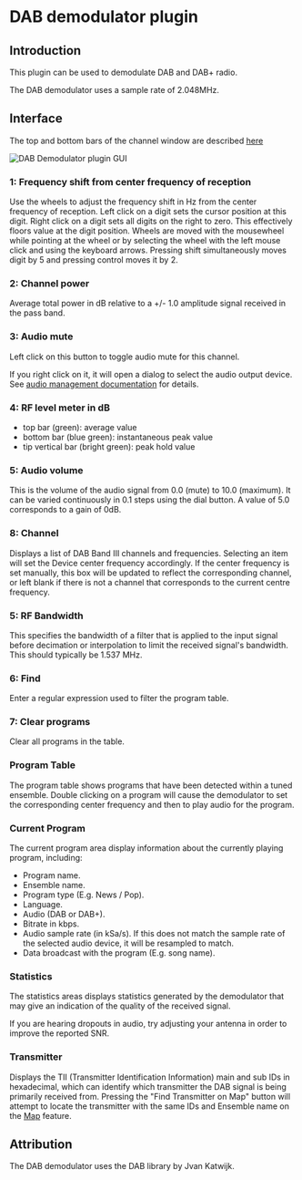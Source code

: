 <h1>DAB demodulator plugin</h1>

<h2>Introduction</h2>

This plugin can be used to demodulate DAB and DAB+ radio.

The DAB demodulator uses a sample rate of 2.048MHz.

<h2>Interface</h2>

The top and bottom bars of the channel window are described [here](../../../sdrgui/channel/readme.md)

![DAB Demodulator plugin GUI](../../../doc/img/DABDemod_plugin.png)

<h3>1: Frequency shift from center frequency of reception</h3>

Use the wheels to adjust the frequency shift in Hz from the center frequency of reception. Left click on a digit sets the cursor position at this digit. Right click on a digit sets all digits on the right to zero. This effectively floors value at the digit position. Wheels are moved with the mousewheel while pointing at the wheel or by selecting the wheel with the left mouse click and using the keyboard arrows. Pressing shift simultaneously moves digit by 5 and pressing control moves it by 2.

<h3>2: Channel power</h3>

Average total power in dB relative to a +/- 1.0 amplitude signal received in the pass band.

<h3>3: Audio mute</h3>

Left click on this button to toggle audio mute for this channel.

If you right click on it, it will open a dialog to select the audio output device. See [audio management documentation](../../../sdrgui/audio.md) for details.

<h3>4: RF level meter in dB</h3>

  - top bar (green): average value
  - bottom bar (blue green): instantaneous peak value
  - tip vertical bar (bright green): peak hold value

<h3>5: Audio volume</h3>

This is the volume of the audio signal from 0.0 (mute) to 10.0 (maximum). It can be varied continuously in 0.1 steps using the dial button. A value of 5.0 corresponds to a gain of 0dB.

<h3>8: Channel</h3>

Displays a list of DAB Band III channels and frequencies. Selecting an item will set the Device center frequency accordingly.
If the center frequency is set manually, this box will be updated to reflect the corresponding channel, or left blank if there is not a channel that corresponds to the current centre frequency.

<h3>5: RF Bandwidth</h3>

This specifies the bandwidth of a filter that is applied to the input signal before decimation or interpolation to limit the received signal's bandwidth. This should typically be 1.537 MHz.

<h3>6: Find</h3>

Enter a regular expression used to filter the program table.

<h3>7: Clear programs</h3>

Clear all programs in the table.

<h3>Program Table</h3>

The program table shows programs that have been detected within a tuned ensemble. Double clicking on a program will cause
the demodulator to set the corresponding center frequency and then to play audio for the program.

<h3>Current Program</h3>

The current program area display information about the currently playing program, including:

* Program name.
* Ensemble name.
* Program type (E.g. News / Pop).
* Language.
* Audio (DAB or DAB+).
* Bitrate in kbps.
* Audio sample rate (in kSa/s). If this does not match the sample rate of the selected audio device, it will be resampled to match.
* Data broadcast with the program (E.g. song name).

<h3>Statistics</h3>

The statistics areas displays statistics generated by the demodulator that may give an indication of the quality of the received signal.

If you are hearing dropouts in audio, try adjusting your antenna in order to improve the reported SNR.

<h3>Transmitter</h3>

Displays the TII (Transmitter Identification Information) main and sub IDs in hexadecimal, which can identify which transmitter the DAB signal is being primarily received from.
Pressing the "Find Transmitter on Map" button will attempt to locate the transmitter with the same IDs and Ensemble name on the [Map](../../feature/map/readme.md) feature.

<h2>Attribution</h2>

The DAB demodulator uses the DAB library by Jvan Katwijk.

